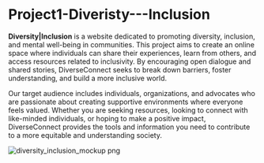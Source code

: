 # Project1-Diveristy---Inclusion

**Diversity|Inclusion** is a website dedicated to promoting diversity, inclusion, and mental well-being in communities. This project aims to create an online space where individuals can share their experiences, learn from others, and access resources related to inclusivity. By encouraging open dialogue and shared stories, DiverseConnect seeks to break down barriers, foster understanding, and build a more inclusive world.

Our target audience includes individuals, organizations, and advocates who are passionate about creating supportive environments where everyone feels valued. Whether you are seeking resources, looking to connect with like-minded individuals, or hoping to make a positive impact, DiverseConnect provides the tools and information you need to contribute to a more equitable and understanding society.

![diversity_inclusion_mockup png](https://github.com/user-attachments/assets/def838bc-01c1-4c7f-865f-c1a3a6548c31)
